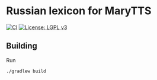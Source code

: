 Russian lexicon for MaryTTS
===========================

[![CI](https://github.com/marytts/marytts-lexicon-ru/actions/workflows/main.yml/badge.svg)](https://github.com/marytts/marytts-lexicon-ru/actions/workflows/main.yml)
[![License: LGPL v3](https://img.shields.io/badge/License-LGPL%20v3-blue.svg)](https://www.gnu.org/licenses/lgpl-3.0)

Building
--------

Run

    ./gradlew build
